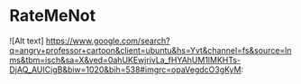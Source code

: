 # RateMeNot


![Alt text] https://www.google.com/search?q=angry+professor+cartoon&client=ubuntu&hs=Yvt&channel=fs&source=lnms&tbm=isch&sa=X&ved=0ahUKEwjrivLa_fHYAhUM1lMKHTs-DjAQ_AUICigB&biw=1020&bih=538#imgrc=opaVegdcO3gKyM:
